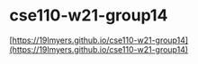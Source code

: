 # cse110-w21-group14
[https://19lmyers.github.io/cse110-w21-group14](https://19lmyers.github.io/cse110-w21-group14)
